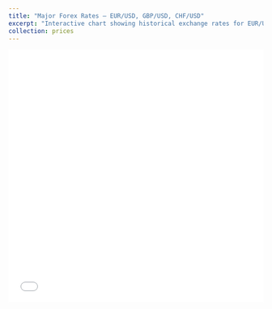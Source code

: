 ```yaml
---
title: "Major Forex Rates – EUR/USD, GBP/USD, CHF/USD"
excerpt: "Interactive chart showing historical exchange rates for EUR/USD, GBP/USD, and CHF/USD from Yahoo Finance.<br/>"
collection: prices
---
```


<iframe src="{{ '/assets/charts/forex_trio.html' | relative_url }}" width="100%" height="500" frameborder="0"></iframe>
